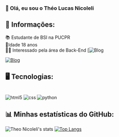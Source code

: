 ### 👋 Olá, eu sou o Théo Lucas Nicoleli

## 👀 Informações:
📚 Estudante de BSI na PUCPR  
🧑‍ Idade 18 anos  
👨‍💻 Interessado pela área de Back-End
[![Blog](https://theonicoleli.github.io/New-Portfolio/)

[![Blog](https://img.shields.io/badge/LinkedIn-0077B5?style=for-the-badge&logo=linkedin&logoColor=white)](https://www.linkedin.com/in/th%C3%A9o-lucas-nicoleli-194b49204/)

## 🖥️ Tecnologias:
<div style="display: inline_block"><br/>
    <img align="center" alt="html5"src="https://img.shields.io/badge/HTML5-E34F26?style=for-the-badge&logo=html5&logoColor=white" />
    <img align="center" alt="css"src="https://img.shields.io/badge/CSS-239120?&style=for-the-badge&logo=css3&logoColor=white" />
    <img align="center" alt="python"src="https://img.shields.io/badge/Python-14354C?style=for-the-badge&logo=python&logoColor=white" />

</div>

## 📊 Minhas estatísticas do GitHub:

![Theo Nicoleli's stats](https://github-readme-stats.vercel.app/api?username=theonicoleli&show_icons=true&theme=dark) [![Top Langs](https://github-readme-stats.vercel.app/api/top-langs/?username=theonicoleli&exclude_repo=github-readme-stats,theonicoleli.github.io&theme=dark)](https://github.com/theonicoleli/github-readme-stats)
